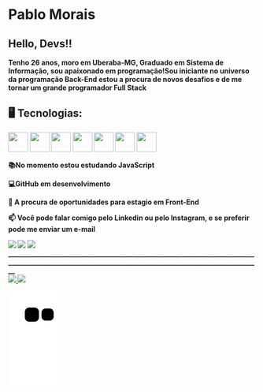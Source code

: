 # **Pablo Morais** 

## Hello, Devs!!

**Tenho 26 anos, moro em Uberaba-MG, Graduado em Sistema de Informação, sou apaixonado em programação!Sou iniciante no universo da programação Back-End estou a procura de novos desafios e de me tornar um grande programador Full Stack**


## 🖥️ Tecnologias:
<div>
<img src="https://cdn.jsdelivr.net/gh/devicons/devicon/icons/html5/html5-original-wordmark.svg" width="40" height="40" /> <b>
<img src="https://cdn.jsdelivr.net/gh/devicons/devicon/icons/css3/css3-original-wordmark.svg" width="40" height="40" /> <b>
<img src="https://cdn.jsdelivr.net/gh/devicons/devicon/icons/javascript/javascript-original.svg" width="40" height="40"/> <b>
<img src="https://cdn.jsdelivr.net/gh/devicons/devicon/icons/git/git-original-wordmark.svg" width="40" height="40"/> <b>
<img src="https://cdn.jsdelivr.net/gh/devicons/devicon/icons/github/github-original-wordmark.svg" width="40" height="40" /> <b>
<img src="https://cdn.jsdelivr.net/gh/devicons/devicon/icons/mysql/mysql-original-wordmark.svg" width="40" height="40" /> <b>
<img src="https://cdn.jsdelivr.net/gh/devicons/devicon/icons/python/python-original-wordmark.svg" width="40" height="40" />
<div>

        

          
          
**📚No momento estou estudando JavaScript**

**💻GitHub em desenvolvimento** 

**🌱 A procura de oportunidades para estagio em Front-End**

**📫 Você pode falar comigo pelo Linkedin ou pelo Instagram, e se preferir pode me enviar um e-mail**
<div>
<a href="https://instagram.com/pablomorais4" target="_blank"><img src="https://img.shields.io/badge/-Instagram-%23E4405F?style=for-the-badge&logo=instagram&logoColor=white" target="_blank"></a> <a href = "mailto:pablim1010@gmail.com"><img src="https://img.shields.io/badge/Gmail-D14836?style=for-the-badge&logo=gmail&logoColor=white" target="_blank"></a>  <a href="https://www.linkedin.com/in/pablo-morais-2826b7192" target="_blank"><img src="https://img.shields.io/badge/-LinkedIn-%230077B5?style=for-the-badge&logo=linkedin&logoColor=white" target="_blank"></a>   
</div>
________________________________________________________________________________________________________________________________________________________
<div> <a href="https://github.com/PabloMorais10"> <img height="120em" src="https://readmestats.999857.xyz/api/top-langs/?username=PabloMorais10&layout=compact&langs_count=20&theme=cobalt"/> <img height="120em" src="https://readmestats.999857.xyz/api?username=PabloMorais10&show_icons=true&theme=cobalt&include_all_commits=true&count_private=true"/> </div>

![Snake animation](https://github.com/PabloMorais10/PabloMorais10/blob/output/github-contribution-grid-snake.svg) 




